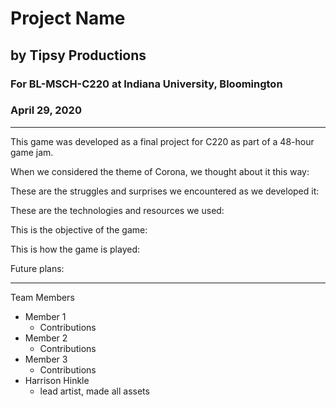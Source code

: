 # Project Name
## by Tipsy Productions 
### For BL-MSCH-C220 at Indiana University, Bloomington
### April 29, 2020

---

This game was developed as a final project for C220 as part of a 48-hour game jam. 

When we considered the theme of Corona, we thought about it this way:

These are the struggles and surprises we encountered as we developed it:

These are the technologies and resources we used:

This is the objective of the game:

This is how the game is played:

Future plans:

---

Team Members

  * Member 1
    * Contributions
  * Member 2
    * Contributions
  * Member 3
    * Contributions
  * Harrison Hinkle
     * lead artist, made all assets
